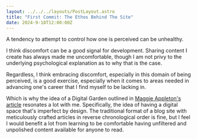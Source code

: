 ```yaml
---
layout: ../../../layouts/PostLayout.astro
title: "First Commit: The Ethos Behind The Site"
date: 2024-9-18T12:00:00Z
---
```


A tendency to attempt to control how one is perceived can be unhealthy.

I think discomfort can be a good signal for development. Sharing content I create has always made me uncomfortable, though I am not privy to the underlying psychological explanation as to why that is the case.

Regardless, I think embracing discomfort, especially in this domain of being perceived, is a good exercise, especially when it comes to areas needed in advancing one's career that I find myself to be lacking in.

Which is why the idea of a Digital Garden outlined in [Maggie Appleton's article](https://maggieappleton.com/garden-history) resonates a lot with me. Specifically, the idea of having a digital space that's imperfect by design. The traditional format of a blog site with meticulously crafted articles in reverse chronological order is fine, but I feel I would benefit a lot from learning to be comfortable having unfiltered and unpolished content available for anyone to read.
